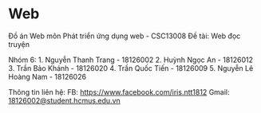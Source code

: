 # Web
Đồ án Web môn Phát triển ứng dụng web - CSC13008
Đề tài: Web đọc truyện

Nhóm 6:
      1. Nguyễn Thanh Trang  - 18126002
      2. Huỳnh Ngọc An       - 18126012
      3. Trần Bảo Khánh      - 18126020
      4. Trần Quốc Tiến      - 18126009
      5. Nguyễn Lê Hoàng Nam - 18126026
      
Thông tin liên hệ:
      FB: https://www.facebook.com/iris.ntt1812
      Gmail: 18126002@student.hcmus.edu.vn
